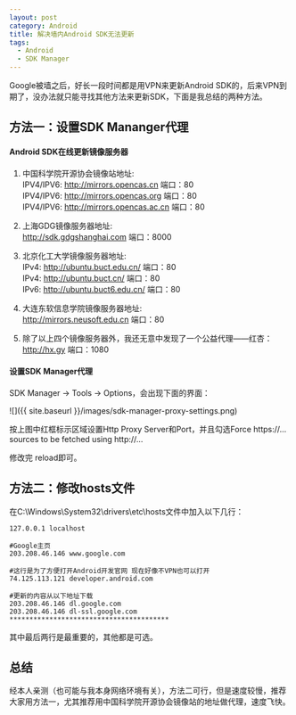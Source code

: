 ```yaml
---
layout: post
category: Android
title: 解决墙内Android SDK无法更新
tags:
  - Android
  - SDK Manager
---
```


Google被墙之后，好长一段时间都是用VPN来更新Android SDK的，后来VPN到期了，没办法就只能寻找其他方法来更新SDK，下面是我总结的两种方法。

## 方法一：设置SDK Mananger代理

#### Android SDK在线更新镜像服务器

1. 中国科学院开源协会镜像站地址:  
IPV4/IPV6: http://mirrors.opencas.cn 端口：80  
IPV4/IPV6: http://mirrors.opencas.org 端口：80  
IPV4/IPV6: http://mirrors.opencas.ac.cn 端口：80  

2. 上海GDG镜像服务器地址:  
http://sdk.gdgshanghai.com 端口：8000

3. 北京化工大学镜像服务器地址:  
IPv4: http://ubuntu.buct.edu.cn/ 端口：80  
IPv4: http://ubuntu.buct.cn/ 端口：80  
IPv6: http://ubuntu.buct6.edu.cn/ 端口：80  

4. 大连东软信息学院镜像服务器地址:  
http://mirrors.neusoft.edu.cn 端口：80

5. 除了以上四个镜像服务器外，我还无意中发现了一个公益代理——红杏：  
 http://hx.gy 端口：1080

#### 设置SDK Manager代理

SDK Manager -> Tools -> Options，会出现下面的界面：  

![]({{ site.baseurl }}/images/sdk-manager-proxy-settings.png)  

按上图中红框标示区域设置Http Proxy Server和Port，并且勾选Force https://... sources to be fetched using http://...

修改完 reload即可。

## 方法二：修改hosts文件

在C:\Windows\System32\drivers\etc\hosts文件中加入以下几行：

    127.0.0.1 localhost

	#Google主页
	203.208.46.146 www.google.com

	#这行是为了方便打开Android开发官网 现在好像不VPN也可以打开
	74.125.113.121 developer.android.com

	#更新的内容从以下地址下载
	203.208.46.146 dl.google.com
	203.208.46.146 dl-ssl.google.com
	****************************************

其中最后两行是最重要的，其他都是可选。

## 总结

经本人亲测（也可能与我本身网络环境有关），方法二可行，但是速度较慢，推荐大家用方法一，尤其推荐用中国科学院开源协会镜像站的地址做代理，速度飞快。
